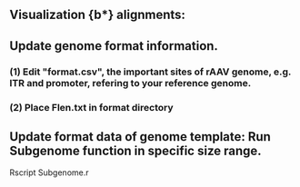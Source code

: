 ## Visualization {b*} alignments:

##  Update genome format information.
### (1) Edit "format.csv", the important sites of rAAV genome, e.g. ITR and promoter, refering to your reference genome.
### (2) Place Flen.txt in format directory

## Update format data of genome template: Run Subgenome function in specific size range.
Rscript Subgenome.r 
